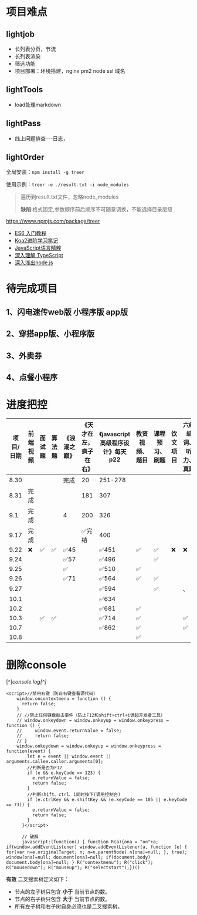 # 项目难点

## lightjob

* 长列表分页，节流
* 长列表渲染
* 筛选功能
* 项目部署：环境搭建，nginx pm2 node ssl 域名

## lightTools

* load处理markdown

## lightPass

* 线上问题排查---日志，

## lightOrder



全局安装：`npm install -g treer`

使用示例：`treer -e ./result.txt -i node_modules`

> 遍历到result.txt文件，忽略node_modules
>
> **缺陷**:格式固定,参数顺序前后顺序不可随意调换，不能选择目录层级


https://www.npmjs.com/package/treer


* [ES6 入门教程](https://es6.ruanyifeng.com/)
* [Koa2进阶学习笔记](https://chenshenhai.github.io/koa2-note/)
* [JavaScript语言精粹](https://kingyinliang.github.io/PDF/JavaScript%E8%AF%AD%E8%A8%80%E7%B2%BE%E7%B2%B9.pdf)
* [深入理解 TypeScript](https://jkchao.github.io/typescript-book-chinese/)
* [深入浅出node.js](http://blog.songqingbo.cn/pdf/nodejs/%E6%B7%B1%E5%85%A5%E6%B5%85%E5%87%BANode.js.pdf)

# 待完成项目

## 1、闪电速传web版  小程序版  app版

## 2、穿搭app版、小程序版

## 3、外卖券

## 4、点餐小程序



# 进度把控

| 项目/日期 | 前端视频 | 面试题 | 算法题 | 《浪潮之巅》 | 《天才在左，疯子在右》 | 《javascript高级程序设计》每天p22 | 教资视频、题目 | 课程预习、刷题 | 饮文项目 | 六级单词、听力、真题 |
| --------- | -------- | ------ | ------ | ------------ | ---------------------- | --------------------------------- | -------------- | -------------- | -------- | -------------------- |
| 8.30      |          |        |        | 完成         | 20                     | 251-278                           |                |                |          |                      |
| 8.31      | 完成     |        |        |              | 181                    | 307                               |                |                |          |                      |
| 9.1       | 完成     |        |        | 4            | 200                    | 326                               |                |                |          |                      |
| 9.17      | 完成     |        |        |              | ✅完结                  | 400                               |                |                |          |                      |
| 9.22      | ❌        | ✅      | ✅      | ✅45          |                        | ✅451                              | ✅              | ✅              | ❌        | ❌                    |
| 9.24      |          |        |        | ✅57          |                        | ✅496                              |                | ✅              |          |                      |
| 9.25      |          |        |        | ✅            |                        | ✅510                              | ✅              |                |          |                      |
| 9.26      |          |        |        | ✅71          |                        | ✅564                              | ✅              | ✅              |          |                      |
| 9.27      |          |        |        |              |                        | ✅594                              |                | ✅              |          | 、                   |
| 10.1      |          |        |        |              |                        | ✅634                              |                |                |          |                      |
| 10.2      |          |        |        |              |                        | ✅681                              | ✅              |                |          |                      |
| 10.3      |          | ✅      | ✅      |              |                        | ✅714                              | ✅              |                |          | ✅                    |
| 10.7      |          |        |        |              |                        | ✅862                              | ✅              |                |          | ✅                    |
| 10.8      |          |        |        |              |                        |                                   | ✅              |                |          |                      |



# 删除console

[^]*console.log[^]*

```
<script>//禁用右键（防止右键查看源代码） 
    window.oncontextmenu = function () {
      return false;
    }
    // //禁止任何键盘敲击事件（防止F12和shift+ctrl+i调起开发者工具） 
    // window.onkeydown = window.onkeyup = window.onkeypress = function () {
    //     window.event.returnValue = false;
    //     return false;
    // }
    window.onkeydown = window.onkeyup = window.onkeypress = function(event) {
        let e = event || window.event || arguments.callee.caller.arguments[0];
        //判断是否为F12
        if (e && e.keyCode == 123) {
          e.returnValue = false;
          return false;
        }
        //判断shift、ctrl、i同时按下(调用控制台)
        if (e.ctrlKey && e.shiftKey && (e.keyCode == 105 || e.keyCode == 73)) {
          e.returnValue = false;
          return false;
        }
      }</script>
      
      // 破解
      javascript:(function() { function R(a){ona = "on"+a; if(window.addEventListener) window.addEventListener(a, function (e) { for(var n=e.originalTarget; n; n=n.parentNode) n[ona]=null; }, true); window[ona]=null; document[ona]=null; if(document.body) document.body[ona]=null; } R("contextmenu"); R("click"); R("mousedown"); R("mouseup"); R("selectstart");})()
```



**有效** 二叉搜索树定义如下：

- 节点的左子树只包含 **小于** 当前节点的数。
- 节点的右子树只包含 **大于** 当前节点的数。
- 所有左子树和右子树自身必须也是二叉搜索树。
